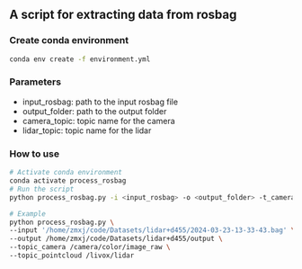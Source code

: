 ## A script for extracting data from rosbag
 
### Create conda environment
```bash
conda env create -f environment.yml
```

### Parameters 
- input_rosbag: path to the input rosbag file
- output_folder: path to the output folder
- camera_topic: topic name for the camera
- lidar_topic: topic name for the lidar

### How to use
```bash
# Activate conda environment
conda activate process_rosbag
# Run the script
python process_rosbag.py -i <input_rosbag> -o <output_folder> -t_camera <topic_camera> -t_lidar <topic_lidar>

# Example
python process_rosbag.py \
--input '/home/zmxj/code/Datasets/lidar+d455/2024-03-23-13-33-43.bag' \
--output /home/zmxj/code/Datasets/lidar+d455/output \
--topic_camera /camera/color/image_raw \
--topic_pointcloud /livox/lidar
```
